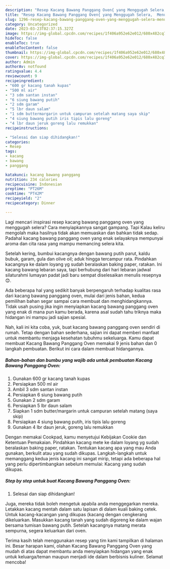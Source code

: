 ```yaml
---
description: "Resep Kacang Bawang Panggang Oven{ yang Menggugah Selera,  Menu Buat lebaran"
title: "Resep Kacang Bawang Panggang Oven{ yang Menggugah Selera,  Menu Buat lebaran"
slug: 1296-resep-kacang-bawang-panggang-oven-yang-menggugah-selera-menu-buat-lebaran
category: Uncategorized
date: 2023-03-23T02:37:15.327Z
image: https://img-global.cpcdn.com/recipes/1f406a952e62e012/680x482cq70/kacang-bawang-panggang-oven-foto-resep-utama.jpg
hideToc: false
enableToc: true
enableTocContent: false
thumbnail: https://img-global.cpcdn.com/recipes/1f406a952e62e012/680x482cq70/kacang-bawang-panggang-oven-foto-resep-utama.jpg
cover: https://img-global.cpcdn.com/recipes/1f406a952e62e012/680x482cq70/kacang-bawang-panggang-oven-foto-resep-utama.jpg
author: Admin
authorAv: notfound
ratingvalue: 4.4
reviewcount: 9
recipeingredient:
- "600 gr kacang tanah kupas"
- "500 ml air"
- "3 sdm santan instan"
- "6 siung bawang putih"
- "2 sdm garam"
- "5 lbr daun salam"
- "1 sdm buttermargarin untuk campuran setelah matang saya skip"
- "4 siung bawang putih iris tipis lalu goreng"
- "4 lbr daun jeruk goreng lalu remukkan"
recipeinstructions:

- "Selesai dan siap dihidangkan!"
categories:
- Resep
tags:
- kacang
- bawang
- panggang

katakunci: kacang bawang panggang 
nutrition: 234 calories
recipecuisine: Indonesian
preptime: "PT26M"
cooktime: "PT42M"
recipeyield: "2"
recipecategory: Dinner

---
```



Lagi mencari inspirasi resep kacang bawang panggang oven yang menggugah selera? Cara menyiapkannya sangat gampang. Tapi Kalau keliru mengolah maka hasilnya tidak akan memuaskan dan bahkan tidak sedap. Padahal kacang bawang panggang oven yang enak selayaknya mempunyai aroma dan cita rasa yang mampu memancing selera kita.


Setelah kering, bumbui kacangnya dengan bawang putih parut, kaldu bubuk, garam, gula dan olive oil; aduk hingga tercampur rata. Pindahkan kacangnya ke dalam loyang yg sudah beralaskan baking paper, ratakan. Ini kacang bawang lebaran saya, tapi berhubung dari hari lebaran jadwal silaturahmi lumayan padat jadi baru sempat diselesaikan menulis resepnya 😊.

Ada beberapa hal yang sedikit banyak berpengaruh terhadap kualitas rasa dari kacang bawang panggang oven, mulai dari jenis bahan, kedua pemilihan bahan segar sampai cara membuat dan menghidangkannya. Tidak usah pusing jika ingin menyiapkan kacang bawang panggang oven yang enak di mana pun kamu berada, karena asal sudah tahu triknya maka hidangan ini mampu jadi sajian spesial.


Nah, kali ini kita coba, yuk, buat kacang bawang panggang oven sendiri di rumah. Tetap dengan bahan sederhana, sajian ini dapat memberi manfaat untuk membantu menjaga kesehatan tubuhmu sekeluarga. Kamu dapat membuat Kacang Bawang Panggang Oven memakai 9 jenis bahan dan 0 langkah pembuatan. Berikut ini cara dalam membuat hidangannya.

<!--inarticleads1-->

##### Bahan-bahan dan bumbu yang wajib ada untuk pembuatan Kacang Bawang Panggang Oven:

1. Gunakan 600 gr kacang tanah kupas
1. Persiapkan 500 ml air
1. Ambil 3 sdm santan instan
1. Persiapkan 6 siung bawang putih
1. Gunakan 2 sdm garam
1. Persiapkan 5 lbr daun salam
1. Siapkan 1 sdm butter/margarin untuk campuran setelah matang (saya skip)
1. Persiapkan 4 siung bawang putih, iris tipis lalu goreng
1. Gunakan 4 lbr daun jeruk, goreng lalu remukkan


Dengan memakai Cookpad, kamu menyetujui Kebijakan Cookie dan Ketentuan Pemakaian. Pindahkan kacang mete ke dalam loyang yg sudah beralaskan baking paper, ratakan. Tentukan kacang apa yang mau Anda gunakan, berkulit atau yang sudah dikupas. Langkah-langkah untuk memanggang kedua jenis kacang ini sangat mirip, tetapi ada beberapa hal yang perlu dipertimbangkan sebelum memulai: Kacang yang sudah dikupas. 

<!--inarticleads2-->

##### Step by step untuk buat Kacang Bawang Panggang Oven:


1. Selesai dan siap dihidangkan!

Juga, mereka tidak boleh mengetuk apabila anda menggegarkan mereka. Letakkan kacang mentah dalam satu lapisan di dalam kuali baking cetek. Untuk kacang-kacangan yang dikupas (kacang dengan cengkerang dikeluarkan. Masukkan kacang tanah yang sudah digoreng ke dalam wajan bersama tumisan bawang putih. Setelah kacangnya matang merata sempurna, segera keluarkan dari oven. 

Terima kasih telah menggunakan resep yang tim kami tampilkan di halaman ini. Besar harapan kami, olahan Kacang Bawang Panggang Oven yang mudah di atas dapat membantu anda menyiapkan hidangan yang enak untuk keluarga/teman maupun menjadi ide dalam berbisnis kuliner. Selamat mencoba!
